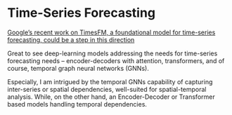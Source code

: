 # Time-Series Forecasting
[Google’s recent work on TimesFM, a foundational model for time-series forecasting, could be a step in this direction](https://www.linkedin.com/feed/update/urn:li:activity:7159895516770643968/)<br>

Great to see deep-learning models addressing the needs for time-series forecasting needs – encoder-decoders with attention, transformers, and of course, temporal graph neural networks (GNNs).

Especially, I am intrigued by the temporal GNNs capability of capturing inter-series or spatial dependencies, well-suited for spatial-temporal analysis. While, on the other hand, an Encoder-Decoder or Transformer based models handling temporal dependencies.